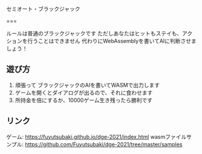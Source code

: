 
セミオート・ブラックジャック

===

ルールは普通のブラックジャックです
ただしあなたはヒットもステイも、アクションを行うことはできません
代わりにWebAssemblyを書いてAIに判断させましょう！


## 遊び方

1. 頑張って ブラックジャックのAIを書いてWASMで出力します
2. ゲームを開くとダイアログが出るので、それに食わせます
3. 所持金を倍にするか、10000ゲーム生き残ったら勝利です


## リンク

ゲーム:  https://fuyutsubaki.github.io/dge-2021/index.html
wasmファイルサンプル:  https://github.com/Fuyutsubaki/dge-2021/tree/master/samples

